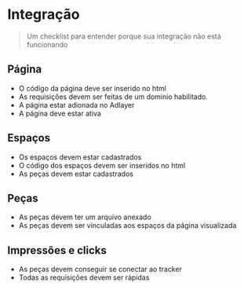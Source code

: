 # Integração

> Um checklist para entender porque sua integração não está funcionando

## Página
* O código da página deve ser inserido no html
* As requisições devem ser feitas de um domínio habilitado.
* A página estar adionada no Adlayer
* A página deve estar ativa

## Espaços
* Os espaços devem estar cadastrados
* O código dos espaços devem ser inseridos no html
* As peças devem estar cadastrados


## Peças
* As peças devem ter um arquivo anexado
* As peças devem ser vinculadas aos espaços da página visualizada


## Impressões e clicks 
* As peças devem conseguir se conectar ao tracker
* Todas as requisições devem ser rápidas